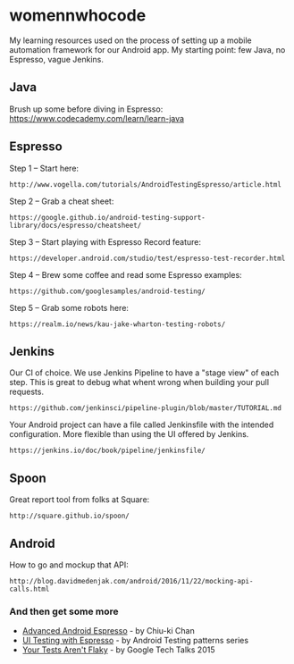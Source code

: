# womennwhocode

My learning resources used on the process of setting up a mobile automation framework for our Android app. My starting point:
few Java, no Espresso, vague Jenkins.

## Java

Brush up some before diving in Espresso: https://www.codecademy.com/learn/learn-java

## Espresso

Step 1 –  Start here:

```
http://www.vogella.com/tutorials/AndroidTestingEspresso/article.html
```

Step 2 – Grab a cheat sheet:

```
https://google.github.io/android-testing-support-library/docs/espresso/cheatsheet/
```
Step 3 – Start playing with Espresso Record feature:

```
https://developer.android.com/studio/test/espresso-test-recorder.html
```

Step 4 – Brew some coffee and read some Espresso examples:

```
https://github.com/googlesamples/android-testing/
```

 Step 5 – Grab some robots here:

```
https://realm.io/news/kau-jake-wharton-testing-robots/
```

## Jenkins

Our CI of choice. We use Jenkins Pipeline to have a "stage view" of each step. This is great to debug what whent wrong when building your pull requests.

```
https://github.com/jenkinsci/pipeline-plugin/blob/master/TUTORIAL.md
```

Your Android project can have a file called Jenkinsfile with the intended configuration. More flexible than using the UI offered by Jenkins.

```
https://jenkins.io/doc/book/pipeline/jenkinsfile/
```

## Spoon

Great report tool from folks at Square:

```
http://square.github.io/spoon/
```

## Android

How to go and mockup that API:
```
http://blog.davidmedenjak.com/android/2016/11/22/mocking-api-calls.html
```

### And then get some more

* [Advanced Android Espresso](https://www.youtube.com/watch?v=JlHJFZvZyxw) - by Chiu-ki Chan
* [UI Testing with Espresso](https://maven.apache.org/) - by Android Testing patterns series
* [Your Tests Aren't Flaky](https://www.youtube.com/watch?v=hmk1h40shaE) - by Google Tech Talks 2015



